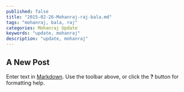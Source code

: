```yaml
---
published: false
title: "2015-02-26-Mohanraj-raj-bala.md"
tags: "mohanraj, bala, raj"
categories: Mohanraj Update
keywords: "update, mohanraj"
description: "update, mohanraj"
---
```


## A New Post

Enter text in [Markdown](http://daringfireball.net/projects/markdown/). Use the toolbar above, or click the **?** button for formatting help.
